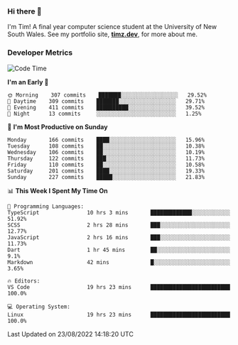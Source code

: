 ### Hi there 👋

I'm Tim! A final year computer science student at the University of New South
Wales. See my portfolio site, <strong><a href="https://timz.dev">timz.dev</a></strong>,
for more about me.

### Developer Metrics

<!-- [![Top Languages](https://github-readme-stats.vercel.app/api/wakatime?username=Tymotex&langs_count=5&custom_title=Top%205%20Languages&hide=Other&theme=material-palenight)](https://github.com/anuraghazra/github-readme-stats) -->

<!--START_SECTION:waka-->
![Code Time](http://img.shields.io/badge/Code%20Time-981%20hrs%2051%20mins-blue)

**I'm an Early 🐤** 

```text
🌞 Morning    307 commits    ███████░░░░░░░░░░░░░░░░░░   29.52% 
🌆 Daytime    309 commits    ███████░░░░░░░░░░░░░░░░░░   29.71% 
🌃 Evening    411 commits    ██████████░░░░░░░░░░░░░░░   39.52% 
🌙 Night      13 commits     ░░░░░░░░░░░░░░░░░░░░░░░░░   1.25%

```
📅 **I'm Most Productive on Sunday** 

```text
Monday       166 commits    ████░░░░░░░░░░░░░░░░░░░░░   15.96% 
Tuesday      108 commits    ██░░░░░░░░░░░░░░░░░░░░░░░   10.38% 
Wednesday    106 commits    ██░░░░░░░░░░░░░░░░░░░░░░░   10.19% 
Thursday     122 commits    ███░░░░░░░░░░░░░░░░░░░░░░   11.73% 
Friday       110 commits    ██░░░░░░░░░░░░░░░░░░░░░░░   10.58% 
Saturday     201 commits    ████░░░░░░░░░░░░░░░░░░░░░   19.33% 
Sunday       227 commits    █████░░░░░░░░░░░░░░░░░░░░   21.83%

```


📊 **This Week I Spent My Time On** 

```text
💬 Programming Languages: 
TypeScript               10 hrs 3 mins       █████████████░░░░░░░░░░░░   51.92% 
SCSS                     2 hrs 28 mins       ███░░░░░░░░░░░░░░░░░░░░░░   12.77% 
JavaScript               2 hrs 16 mins       ███░░░░░░░░░░░░░░░░░░░░░░   11.73% 
Dart                     1 hr 45 mins        ██░░░░░░░░░░░░░░░░░░░░░░░   9.1% 
Markdown                 42 mins             █░░░░░░░░░░░░░░░░░░░░░░░░   3.65%

🔥 Editors: 
VS Code                  19 hrs 23 mins      █████████████████████████   100.0%

💻 Operating System: 
Linux                    19 hrs 23 mins      █████████████████████████   100.0%

```


 Last Updated on 23/08/2022 14:18:20 UTC
<!--END_SECTION:waka-->

<!-- [![Tymotex's GitHub stats](https://github-readme-stats.vercel.app/api?username=Tymotex)](https://github.com/anuraghazra/github-readme-stats) -->
